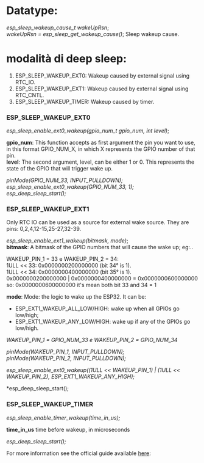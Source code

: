 # Datatype:
*esp_sleep_wakeup_cause_t wakeUpRsn*;  
*wakeUpRsn = esp_sleep_get_wakeup_cause()*; Sleep wakeup cause.



# modalità di deep sleep:

1. ESP_SLEEP_WAKEUP_EXT0: Wakeup caused by external signal using RTC_IO.
1. ESP_SLEEP_WAKEUP_EXT1: Wakeup caused by external signal using RTC_CNTL.
1. ESP_SLEEP_WAKEUP_TIMER: Wakeup caused by timer.




### ESP_SLEEP_WAKEUP_EXT0
*esp_sleep_enable_ext0_wakeup(gpio_num_t gpio_num, int level)*;  

**gpio_num**: This function accepts as first argument the pin you want to use, in this format GPIO_NUM_X, in which X represents the GPIO number of that pin.  
**level**: The second argument, level, can be either 1 or 0. This represents the state of the GPIO that will trigger wake up.  

*pinMode(GPIO_NUM_33, INPUT_PULLDOWN);*  
*esp_sleep_enable_ext0_wakeup(GPIO_NUM_33, 1);*  
*esp_deep_sleep_start();*  


### ESP_SLEEP_WAKEUP_EXT1
Only RTC IO can be used as a source for external wake source. They are pins: 0,2,4,12-15,25-27,32-39.
  
*esp_sleep_enable_ext1_wakeup(bitmask, mode)*;  
**bitmask**: A bitmask of the GPIO numbers that will cause the wake up; eg:..

WAKEUP_PIN_1 = 33 e WAKEUP_PIN_2 = 34:  
1ULL << 33: 0x0000000200000000 (bit 34° is 1).  
1ULL << 34: 0x0000000400000000 (bit 35° is 1).  
0x0000000200000000 | 0x0000000400000000 = 0x0000000600000000  
so: 0x0000000600000000 it's mean both bit 33 and 34 = 1


**mode**: Mode: the logic to wake up the ESP32. It can be:
- ESP_EXT1_WAKEUP_ALL_LOW/HIGH: wake up when all GPIOs go low/high;
- ESP_EXT1_WAKEUP_ANY_LOW/HIGH: wake up if any of the GPIOs go low/high.

*WAKEUP_PIN_1 = GPIO_NUM_33 e WAKEUP_PIN_2 = GPIO_NUM_34*  

*pinMode(WAKEUP_PIN_1, INPUT_PULLDOWN);*  
*pinMode(WAKEUP_PIN_2, INPUT_PULLDOWN);*  

*esp_sleep_enable_ext0_wakeup((1ULL << WAKEUP_PIN_1) | (1ULL << WAKEUP_PIN_2), ESP_EXT1_WAKEUP_ANY_HIGH);* 

*esp_deep_sleep_start();


### ESP_SLEEP_WAKEUP_TIMER
*esp_sleep_enable_timer_wakeup(time_in_us);*

**time_in_us** time before wakeup, in microseconds

*esp_deep_sleep_start();*  


For more information see the official guide available [here](https://docs.espressif.com/projects/esp-idf/en/stable/esp32/api-reference/system/sleep_modes.html):

